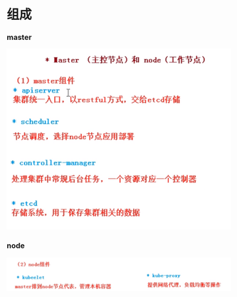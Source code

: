 # 组成

### master

![](../.gitbook/assets/image%20%28332%29.png)

### node

![](../.gitbook/assets/image%20%28333%29.png)

